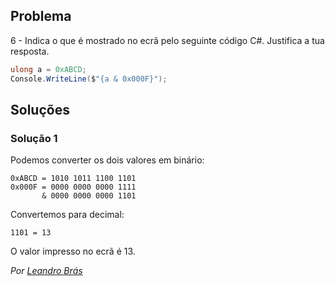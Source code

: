 ﻿## Problema

6 - Indica o que é mostrado no ecrã pelo seguinte código C#. Justifica a tua
resposta.

```cs
ulong a = 0xABCD;
Console.WriteLine($"{a & 0x000F}");
```

## Soluções

### Solução 1

Podemos converter os dois valores em binário:

	0xABCD = 1010 1011 1100 1101
	0x000F = 0000 0000 0000 1111
	       & 0000 0000 0000 1101

Convertemos para decimal:

	1101 = 13

O valor impresso no ecrã é 13.

*Por [Leandro Brás](https://github.com/xShadoWalkeR)*
